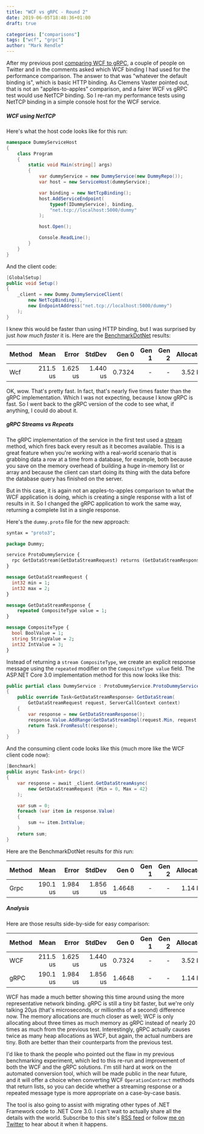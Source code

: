 ```yaml
---
title: "WCF vs gRPC - Round 2"
date: 2019-06-05T18:48:36+01:00
draft: true

categories: ["comparisons"]
tags: ["wcf", "grpc"]
author: "Mark Rendle"
---
```


After my previous post [comparing WCF to gRPC](https://unwcf.com/posts/wcf-vs-grpc), a couple of people
on Twitter and in the comments asked which WCF binding I had used for the performance comparison. The answer
to that was "whatever the default binding is", which is basic HTTP binding. As Clemens Vaster pointed out, that
is not an "apples-to-apples" comparison, and a fairer WCF vs gRPC test would use NetTCP binding. So I re-ran
my performance tests using NetTCP binding in a simple console host for the WCF service.

##### WCF using NetTCP

Here's what the host code looks like for this run:

```csharp
namespace DummyServiceHost
{
    class Program
    {
        static void Main(string[] args)
        {
            var dummyService = new DummyService(new DummyRepo());
            var host = new ServiceHost(dummyService);

            var binding = new NetTcpBinding();
            host.AddServiceEndpoint(
                typeof(IDummyService), binding,
                "net.tcp://localhost:5000/dummy"
            );

            host.Open();

            Console.ReadLine();
        }
    }
}
```

And the client code:

```csharp
[GlobalSetup]
public void Setup()
{
    _client = new Dummy.DummyServiceClient(
        new NetTcpBinding(),
        new EndpointAddress("net.tcp://localhost:5000/dummy")
    );
}
```

I knew this would be faster than using HTTP binding, but I was surprised by just *how much faster* it is. Here are the
[BenchmarkDotNet](https://benchmarkdotnet.org/) results:

| Method |     Mean |    Error |   StdDev |  Gen 0 | Gen 1 | Gen 2 | Allocated |
|------- |---------:|---------:|---------:|-------:|------:|------:|----------:|
|    Wcf | 211.5 us | 1.625 us | 1.440 us | 0.7324 |     - |     - |   3.52 KB |

OK, wow. That's pretty fast. In fact, that's nearly five times faster than the gRPC implementation. Which I was not
expecting, because I know gRPC is fast. So I went back to the gRPC version of the code to see what, if anything, I
could do about it.

##### gRPC Streams vs Repeats

The gRPC implementation of the service in the first test used a [stream](https://grpc.io/docs/guides/concepts/#server-streaming-rpc)
method, which fires back every result as it becomes available. This is a great feature when you're working with a
real-world scenario that is grabbing data a row at a time from a database, for example, both because you save on the memory overhead
of building a huge in-memory list or array and because the client can start doing its thing with the data before
the database query has finished on the server.

But in this case, it is again not an apples-to-apples comparison to what the WCF application is doing, which is creating
a single response with a list of results in it. So I changed the gRPC application to work the same way, returning a
complete list in a single response.

Here's the `dummy.proto` file for the new approach:

```protobuf
syntax = "proto3";

package Dummy;

service ProtoDummyService {
  rpc GetDataStream(GetDataStreamRequest) returns (GetDataStreamResponse) {}
}

message GetDataStreamRequest {
  int32 min = 1;
  int32 max = 2;
}

message GetDataStreamResponse {
	repeated CompositeType value = 1;
}

message CompositeType {
  bool BoolValue = 1;
  string StringValue = 2;
  int32 IntValue = 3;
}
```

Instead of returning a `stream CompositeType`, we create an explicit response message using the `repeated`
modifier on the `CompositeType value` field. The ASP.NET Core 3.0 implementation method for this now looks like this:

```csharp
public partial class DummyService : ProtoDummyService.ProtoDummyServiceBase
{
    public override Task<GetDataStreamResponse> GetDataStream(
        GetDataStreamRequest request, ServerCallContext context)
    {
        var response = new GetDataStreamResponse();
        response.Value.AddRange(GetDataStreamImpl(request.Min, request.Max));
        return Task.FromResult(response);
    }
}
```

And the consuming client code looks like this (much more like the WCF client code now):

```csharp
[Benchmark]
public async Task<int> Grpc()
{
    var response = await _client.GetDataStreamAsync(
        new GetDataStreamRequest {Min = 0, Max = 42}
    );

    var sum = 0;
    foreach (var item in response.Value)
    {
        sum += item.IntValue;
    }
    return sum;
}
```

Here are the BenchmarkDotNet results for *this* run:

| Method |     Mean |    Error |   StdDev |  Gen 0 | Gen 1 | Gen 2 | Allocated |
|------- |---------:|---------:|---------:|-------:|------:|------:|----------:|
|   Grpc | 190.1 us | 1.984 us | 1.856 us | 1.4648 |     - |     - |   1.14 KB |

##### Analysis

Here are those results side-by-side for easy comparison:

| Method |     Mean |    Error |   StdDev |  Gen 0 | Gen 1 | Gen 2 | Allocated |
|------- |---------:|---------:|---------:|-------:|------:|------:|----------:|
|    WCF | 211.5 us | 1.625 us | 1.440 us | 0.7324 |     - |     - |   3.52 KB |
|   gRPC | 190.1 us | 1.984 us | 1.856 us | 1.4648 |     - |     - |   1.14 KB |

WCF has made a much better showing this time around using the more representative network binding. gRPC is still
a tiny bit faster, but we're only talking 20μs (that's microseconds, or millionths of a second) difference
now. The memory allocations are much closer as well; WCF is only allocating about three times as much
memory as gRPC instead of nearly 20 times as much from the previous test. Interestingly, gRPC actually
causes twice as many heap allocations as WCF, but again, the actual numbers are tiny. Both are better than their
counterparts from the previous test.

I'd like to thank the people who pointed out the flaw in my previous benchmarking experiment, which led
to this re-run and improvement of both the WCF and the gRPC solutions. I'm still hard at work on the automated
conversion tool, which will be made public in the near future, and it will offer a choice when converting
WCF `OperationContract` methods that return lists, so you can decide whether a streaming response or a
repeated message type is more appropriate on a case-by-case basis.

The tool is also going to assist with migrating other types of .NET Framework code to .NET Core 3.0. I can't wait
to actually share all the details with the world. Subscribe to this site's [RSS feed](https://unwcf.com/index.xml)
or follow [me on Twitter](https://twitter.com/markrendle) to hear about it when it happens.

